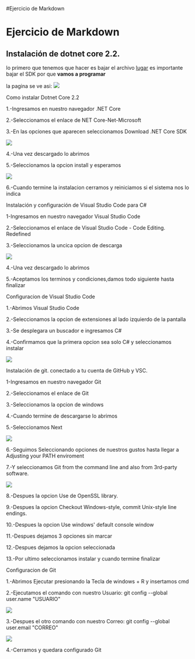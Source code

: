 #Ejercicio de Markdown

# Ejercicio de Markdown

## Instalación de dotnet core 2.2.

lo primero que tenemos que hacer es bajar el archivo
[lugar](https://dotnet.microsoft.com/download/dotnet-core/3.0)
es importante bajar el SDK por que **vamos a programar**

la pagina se ve asi:
![](./Imagen_01.png)

Como instalar Dotnet Core 2.2

1.-Ingresamos en nuestro navegador .NET Core

2.-Seleccionamos el enlace de NET Core-Net-Microsoft

3.-En las opciones que aparecen seleccionamos Download .NET Core SDK

![](./Imagen_02.png)

4.-Una vez descargado lo abrimos

5.-Seleccionamos la opcion install y esperamos

![](./Imagen_03.png)

6.-Cuando termine la instalacion cerramos y reiniciamos si el sistema nos lo indica

Instalación y configuración de Visual Studio Code para C#

1-Ingresamos en nuestro navegador Visual Studio Code

2.-Seleccionamos el enlace de Visual Studio Code - Code Editing. Redefined

3.-Seleccionamos la uncica opcion de descarga

![](./Imagen_04.png)

4.-Una vez descargado lo abrimos

5.-Aceptamos los terminos y condiciones,damos todo siguiente hasta finalizar

Configuracion de Visual Studio Code

1.-Abrimos Visual Studio Code

2.-Seleccionamos la opcion de extensiones al lado izquierdo de la pantalla

3.-Se desplegara un buscador e ingresamos C#

4.-Confirmamos que la primera opcion sea solo C# y seleccionamos instalar

![](./Imagen_05.png)

Instalación de git. conectado a tu cuenta de GitHub y VSC.

1-Ingresamos en nuestro navegador Git

2.-Seleccionamos el enlace de Git

3.-Seleccionamos la opcion de windows

4.-Cuando termine de descargarse lo abrimos

5.-Seleccionamos Next

![](./Imagen_06.png)

6.-Seguimos Seleccionando opciones de nuestros gustos hasta llegar a Adjusting your PATH enviroment

7.-Y seleccionamos Git from the command line and also from 3rd-party software.

![](./Imagen_07.png)

8.-Despues la opcion Use de OpenSSL library.

9.-Despues la opcion Checkout Windows-style, commit Unix-style line endings.

10.-Despues la opcion Use windows' default console window

11.-Despues dejamos 3 opciones sin marcar

12.-Despues dejamos la opcion seleccionada

13.-Por ultimo seleccionamos instalar y cuando termine finalizar

Configuracion de Git

1.-Abrimos Ejecutar presionando la Tecla de windows + R y insertamos cmd

2.-Ejecutamos el comando con nuestro Usuario: git config --global user.name "USUARIO"

![](./Imagen_08.png)

3.-Despues el otro comando con nuestro Correo: git config --global user.email "CORREO"

![](./Imagen_09.png)

4.-Cerramos y quedara configurado Git
